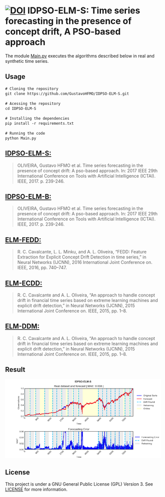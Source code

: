 # [![DOI](https://zenodo.org/badge/337848652.svg)](https://zenodo.org/badge/latestdoi/337848652) IDPSO-ELM-S: Time series forecasting in the presence of concept drift, A PSO-based approach

The module [Main.py](https://github.com/GustavoHFMO/IDPSO-ELM-S/blob/master/Main.py) executes the algorithms described below in real and synthetic time series.

## Usage
```
# Cloning the repository
git clone https://github.com/GustavoHFMO/IDPSO-ELM-S.git

# Acessing the repository
cd IDPSO-ELM-S

# Installing the dependencies
pip install -r requirements.txt

# Running the code
python Main.py
```

## [IDPSO-ELM-S:](https://github.com/GustavoHFMO/IDPSO-ELM-S/blob/master/algoritmos_online/IDPSO_ELM_S.py)
> OLIVEIRA, Gustavo HFMO et al. Time series forecasting in the presence of concept drift: A pso-based approach. In: 2017 IEEE 29th International Conference on Tools with Artificial Intelligence (ICTAI). IEEE, 2017. p. 239-246.

## [IDPSO-ELM-B:](https://github.com/GustavoHFMO/IDPSO-ELM-S/blob/master/algoritmos_online/IDPSO_ELM_B.py)
> OLIVEIRA, Gustavo HFMO et al. Time series forecasting in the presence of concept drift: A pso-based approach. In: 2017 IEEE 29th International Conference on Tools with Artificial Intelligence (ICTAI). IEEE, 2017. p. 239-246.

## [ELM-FEDD:](https://github.com/GustavoHFMO/IDPSO-ELM-S/blob/master/algoritmos_online/ELM_FEDD.py)
> R. C. Cavalcante, L. L. Minku, and A. L. Oliveira, “FEDD: Feature Extraction for Explicit Concept Drift Detection in time series,” in Neural Networks (IJCNN), 2016 International Joint Conference on. IEEE, 2016, pp. 740–747.

## [ELM-ECDD:](https://github.com/GustavoHFMO/IDPSO-ELM-S/blob/master/algoritmos_online/ELM_ECDD.py)
> R. C. Cavalcante and A. L. Oliveira, “An approach to handle concept drift in financial time series based on extreme learning machines and explicit drift detection,” in Neural Networks (IJCNN), 2015 International Joint Conference on. IEEE, 2015, pp. 1–8.

## [ELM-DDM:](https://github.com/GustavoHFMO/IDPSO-ELM-S/blob/master/algoritmos_online/ELM_DDM.py)
> R. C. Cavalcante and A. L. Oliveira, “An approach to handle concept drift in financial time series based on extreme learning machines and explicit drift detection,” in Neural Networks (IJCNN), 2015 International Joint Conference on. IEEE, 2015, pp. 1–8.

## Result
![](https://github.com/GustavoHFMO/IDPSO-ELM-S/blob/master/images/idpso_elm_s_execution.png)

## License
This project is under a GNU General Public License (GPL) Version 3. See [LICENSE](https://www.gnu.org/licenses/gpl-3.0-standalone.html) for more information.
